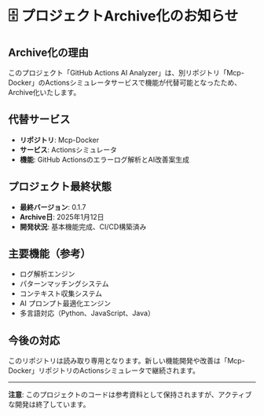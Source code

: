 # 🗄️ プロジェクトArchive化のお知らせ

## Archive化の理由

このプロジェクト「GitHub Actions AI Analyzer」は、別リポジトリ「Mcp-Docker」のActionsシミュレータサービスで機能が代替可能となったため、Archive化いたします。

## 代替サービス

- **リポジトリ**: Mcp-Docker
- **サービス**: Actionsシミュレータ
- **機能**: GitHub Actionsのエラーログ解析とAI改善案生成

## プロジェクト最終状態

- **最終バージョン**: 0.1.7
- **Archive日**: 2025年1月12日
- **開発状況**: 基本機能完成、CI/CD構築済み

## 主要機能（参考）

- ログ解析エンジン
- パターンマッチングシステム
- コンテキスト収集システム
- AI プロンプト最適化エンジン
- 多言語対応（Python、JavaScript、Java）

## 今後の対応

このリポジトリは読み取り専用となります。新しい機能開発や改善は「Mcp-Docker」リポジトリのActionsシミュレータで継続されます。

---

**注意**: このプロジェクトのコードは参考資料として保持されますが、アクティブな開発は終了しています。